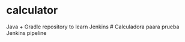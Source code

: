 # calculator
Java + Gradle repository to learn Jenkins
#   C a l c u l a d o r a   p a a r a   p r u e b a   J e n k i n s   p i p e l i n e  
 